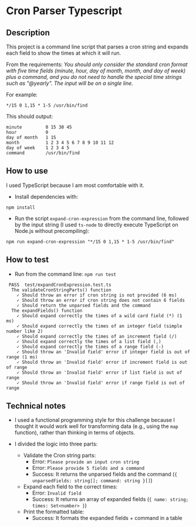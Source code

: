 # Cron Parser Typescript

## Description

This project is a command line script that parses a cron string and expands each field to show the times at which it will run.

From the requirements: _You should only consider the standard cron format with five time fields (minute, hour, day of month, month, and day of week) plus a command, and you do not need to handle the special time strings such as "@yearly". The input will be on a single line._

For example:

```
*/15 0 1,15 * 1-5 /usr/bin/find
```

This should output:

```
minute         0 15 30 45
hour           0
day of month   1 15
month          1 2 3 4 5 6 7 8 9 10 11 12
day of week    1 2 3 4 5
command        /usr/bin/find
```

## How to use

I used TypeScript because I am most comfortable with it.

- Install dependencies with:

```
npm install
```

- Run the script `expand-cron-expression` from the command line, followed by the input string (I used `ts-node` to directly execute TypeScript on Node.js without precompiling):

```
npm run expand-cron-expression "*/15 0 1,15 * 1-5 /usr/bin/find"
```

## How to test

- Run from the command line: `npm run test`

```
 PASS  test/expandCronExpression.test.ts
  The validateCronStringParts() function
    ✓ Should throw an error if cron string is not provided (6 ms)
    ✓ Should throw an error if cron string does not contain 6 fields
    ✓ Should return the unparsed fields and the command
  The expandFields() function
    ✓ Should expand correctly the times of a wild card field (*) (1 ms)
    ✓ Should expand correctly the times of an integer field (simple number like 2)
    ✓ Should expand correctly the times of an increment field (/)
    ✓ Should expand correctly the times of a list field (,)
    ✓ Should expand correctly the times of a range field (-)
    ✓ Should throw an 'Invalid field' error if integer field is out of range (1 ms)
    ✓ Should throw an 'Invalid field' error if increment field is out of range
    ✓ Should throw an 'Invalid field' error if list field is out of range
    ✓ Should throw an 'Invalid field' error if range field is out of range
```

## Technical notes

- I used a functional programming style for this challenge because I thought it would work well for transforming data (e.g., using the `map` function), rather than thinking in terms of objects.

- I divided the logic into three parts:
    - Validate the Cron string parts:
        - Error: `Please provide an input cron string`
        - Error: `Please provide 5 fields and a command`
        - Success: It returns the unparsed fields and the command (`{ unparsedFields: string[]; command: string }[]`)
    - Expand each field to the correct times:
        - Error: `Invalid field`
        - Success: It returns an array of expanded fields (`{ name: string; times: Set<number> }`)
    - Print the formatted table:
        - Success: It formats the expanded fields + command in a table
